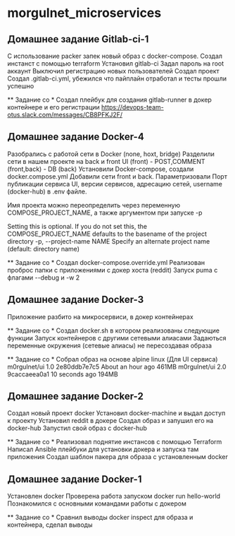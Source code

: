 # morgulnet_microservices
## Домашнее задание Gitlab-ci-1
 С использование packer запек новый образ с docker-compose.
 Создал инстанст с помощью terraform 
 Установил gitlab-ci 
 Задал пароль на root аккаунт
 Выключил регистрацию новых пользователей
 Создал проект
 Создал .gitlab-ci.yml, убежился что пайплайн отработал и тесты прошли успешно
 
 ** Задание со *
 Создал плейбук для создания gitlab-runner в докер контейнере и его регистрации
 https://devops-team-otus.slack.com/messages/CB8PFKJ2F/

## Домашнее задание Docker-4
 Разобрались с работой сети в Docker (none, hoxt, bridge)
 Разделили сети в нашем проекте на back и front
 UI (front) - POST,COMMENT (front,back) - DB (back)
 Установили Docker-compose, создали docker.compose.yml
 Добавили сети front и back.
 Параметризовали Порт публикации сервиса UI, версии сервисов, адресацию сетей,
 username (docker-hub) в .env файле.
 
 Имя проекта можно переопределить через переменную COMPOSE_PROJECT_NAME, а также аргументом при запуске -p

 Setting this is optional. If you do not set this, the COMPOSE_PROJECT_NAME defaults to the basename of the project directory
 -p, --project-name NAME     Specify an alternate project name (default: directory name)

 ** Задание со *
 Создал docker-compose.override.yml
 Реализован проброс папки с приложениями с докер хоста (reddit)
 Запуск puma с флагами --debug и -w 2

## Домашнее задание Docker-3
 Приложение разбито на микросервиси, в докер контейнерах

 ** Задание со *
 Создал docker.sh в котором реализованы следующие функции
 Запуск контейнеров с другими сетевыми алиасами
 Задаються переменные окружения (сетевые алиасы) не пересоздавая образа

 ** Задание со *
 Собрал образ на основе alpine linux (Для UI сервиса)
 m0rgulnet/ui               1.0                 2e80ddb7e7c5        About an hour ago     461MB
 m0rgulnet/ui               2.0                 9caccaeea0a1        10 seconds ago        194MB

## Домашнее задание Docker-2
 Создал новый проект docker
 Установил docker-machine и выдал доступ к проекту
 Установил reddit в докере
 Создал образ и запушил его на docker-hub
 Запустил свой образ с docker-hub

 ** Задание со *
 Реализовал поднятие инстансов с помощью Terraform
 Написал Ansible плейбуки для установки докера и запуска там приложения
 Создал шаблон пакера для образа с установленным docker

## Домашнее задание Docker-1
 Установлен docker 
 Проверена работа запуском docker run hello-world
 Познакомился с основными командами работы с докером
 
 ** Задание со *
 Сравнил выводы docker inspect для образа и контейнера, сделал выводы
